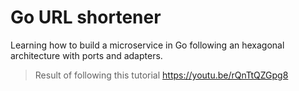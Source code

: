 # Go URL shortener

Learning how to build a microservice in Go following an hexagonal architecture with ports and adapters. 

> Result of following this tutorial 
https://youtu.be/rQnTtQZGpg8 
